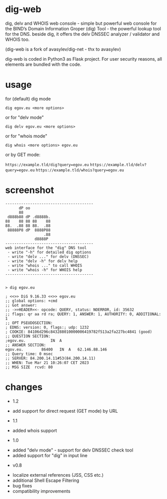# dig-web
dig, delv and WHOIS web console - simple but powerful web console for the BIND’s Domain Information Groper (dig) Tool - the powerful lookup tool for the DNS.
beside dig, it offers the delv DNSSEC analyzer / validator and WHOIS too.

(dig-web is a fork of avasylev/dig-net - thx to avasylev)

dig-web is coded in Python3 as Flask project. 
For user security reasons, all elements are bundled with the code.


# usage

for (default) dig mode

`dig egov.eu <more options>`

or for "delv mode" 

`dig delv egov.eu <more options>`

or for "whois mode" 

`dig whois <more options> egov.eu`

or by GET mode:

`https://example.tld/dig?query=egov.eu`
`https://example.tld/delv?query=egov.eu`
`https://example.tld/whois?query=egov.eu`


# screenshot
```
---------------------------------------
      dP oo          
      88             
 d888b88 dP .d8888b. 
88    88 88 88    88 
88.  .88 88 88.  .88 
 88888P8 dP  8888P88 
                 .88 
             d8888P  
---------------------------------------
web interface for the "dig" DNS tool
 - write "-h" for detailed dig options 
 - write "delv ..." for delv (DNSSEC)
 - write "delv -h" for delv help
 - write "whois ..." to call WHOIS
 - write "whois -h" for WHOIS help
---------------------------------------
        
        
> dig egov.eu
  
; <<>> DiG 9.16.33 <<>> egov.eu
;; global options: +cmd
;; Got answer:
;; ->>HEADER<<- opcode: QUERY, status: NOERROR, id: 35632
;; flags: qr aa rd ra; QUERY: 1, ANSWER: 1, AUTHORITY: 0, ADDITIONAL: 1
;; OPT PSEUDOSECTION:
; EDNS: version: 0, flags:; udp: 1232
; COOKIE: 84106d296c843288010000006419782f513a2fa227bc4841 (good)
;; QUESTION SECTION:
;egov.eu.           IN  A
;; ANSWER SECTION:
egov.eu.        86400   IN  A   62.146.88.146
;; Query time: 0 msec
;; SERVER: 84.200.14.11#53(84.200.14.11)
;; WHEN: Tue Mar 21 10:26:07 CET 2023
;; MSG SIZE  rcvd: 80
```

# changes

- 1.2 
 * add support for direct request (GET mode) by URL

- 1.1
 * added whois support
 
- 1.0
 * added "delv mode" - support for delv DNSSEC check tool
 * added support for "dig" in input line

- v0.8
 * localize external references (JSS, CSS etc.)
 * additional Shell Escape Filtering
 * bug fixes 
 * compatibility improvements


